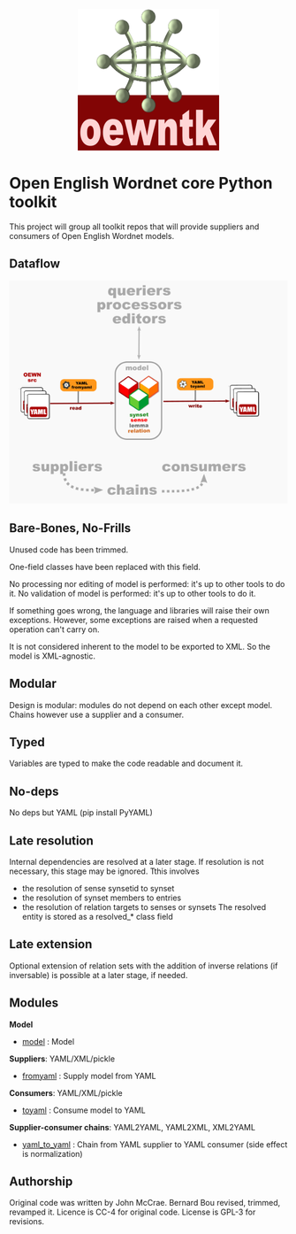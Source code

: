 <p align="center">
<img width="256" src="images/oewntk.png" alt="OEWNTK">
</p>

# Open English Wordnet core Python toolkit

This project will group all toolkit repos that will provide suppliers and consumers of Open English Wordnet models.

## Dataflow

![Dataflow](images/dataflow.png  "Dataflow")

## Bare-Bones, No-Frills

Unused code has been trimmed.

One-field classes have been replaced with this field.

No processing nor editing of model is performed: it's up to other tools to do it.
No validation of model is performed: it's up to other tools to do it.

If something goes wrong, the language and libraries will raise their own exceptions. 
However, some exceptions are raised when a requested operation can't carry on.

It is not considered inherent to the model to be exported to XML. 
So the model is XML-agnostic.

## Modular

Design is modular: modules do not depend on each other except model. Chains however
use a supplier and a consumer.

## Typed

Variables are typed to make the code readable and document it.

## No-deps

No deps but YAML (pip install PyYAML)

## Late resolution

Internal dependencies are resolved at a later stage. If resolution is not necessary, this stage may be ignored. Tthis involves 
- the resolution of sense synsetid to synset
- the resolution of synset members to entries
- the resolution of relation targets to senses or synsets
The resolved entity is stored as a resolved_* class field

## Late extension

Optional extension of relation sets with the addition of inverse relations (if inversable) is possible at a later stage, if needed.


## Modules ##

**Model**

- [model](wordnet.py) : Model

**Suppliers**:  YAML/XML/pickle

- [fromyaml](wordnet_fromyaml) : Supply model from YAML

**Consumers**: YAML/XML/pickle

- [toyaml](wordnet_toyaml) : Consume model to YAML

**Supplier-consumer chains**: YAML2YAML, YAML2XML, XML2YAML

- [yaml_to_yaml](wml_to_yaml.py) : Chain from YAML supplier to YAML consumer (side effect is normalization)

## Authorship ##

Original code was written by John McCrae.
Bernard Bou revised, trimmed, revamped it.
Licence is CC-4 for original code.
License is GPL-3 for revisions.